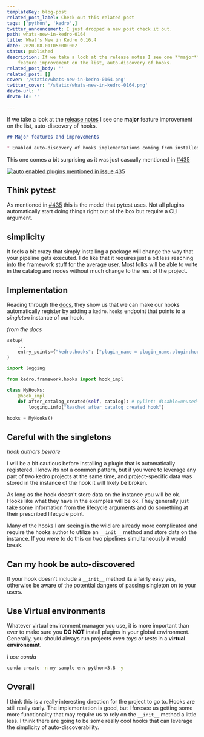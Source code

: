 ```yaml
---
templateKey: blog-post
related_post_label: Check out this related post
tags: ['python', 'kedro',]
twitter_announcement: I just dropped a new post check it out.
path: whats-new-in-kedro-0164
title: What's New in Kedro 0.16.4
date: 2020-08-01T05:00:00Z
status: published
description: If we take a look at the release notes I see one **major**
    feature improvement on the list, auto-discovery of hooks.
related_post_body: ''
related_post: []
cover: '/static/whats-new-in-kedro-0164.png'
twitter_cover: '/static/whats-new-in-kedro-0164.png'
devto-url: ''
devto-id: ''

---
```


If we take a look at the [release notes](https://github.com/quantumblacklabs/kedro/blob/master/RELEASE.md) I see one **major** feature improvement on the list, auto-discovery of hooks.

``` markdown
## Major features and improvements

* Enabled auto-discovery of hooks implementations coming from installed plugins.
```

This one comes a bit surprising as it was just casually mentioned in [#435](https://github.com/quantumblacklabs/kedro/issues/435)

[![auto enabled plugins mentioned in issue 435](https://waylonwalker.com/kedro-435.png)](https://github.com/quantumblacklabs/kedro/issues/435)

## Think pytest

As mentioned in [#435](https://github.com/quantumblacklabs/kedro/issues/435) this is the model that pytest uses. Not all plugins automatically start doing things right out of the box but require a CLI argument.

## simplicity

It feels a bit crazy that simply installing a package will change the way that your pipeline gets executed. I do like that it requires just a bit less reaching into the framework stuff for the average user. Most folks will be able to write in the catalog and nodes without much change to the rest of the project.

## Implementation

Reading through the [docs](https://kedro.readthedocs.io/en/stable/07_extend_kedro/05_plugins.html#hooks), they show us that we can make our hooks automatically register by adding a `kedro.hooks` endpoint that points to a _singleton_ instance of our hook.

_from the docs_

``` python
setup(
    ...
    entry_points={"kedro.hooks": ["plugin_name = plugin_name.plugin:hooks"]},
)

import logging

from kedro.framework.hooks import hook_impl

class MyHooks:
    @hook_impl
    def after_catalog_created(self, catalog): # pylint: disable=unused-argument
        logging.info("Reached after_catalog_created hook")

hooks = MyHooks()
```

## Careful with the singletons

_hook authors beware_

I will be a bit cautious before installing a plugin that is automatically registered. I know its not a common pattern, but if you were to leverage any part of two kedro projects at the same time, and project-specific data was stored in the instance of the hook it will likely be broken.

As long as the hook doesn't store data on the instance you will be ok. Hooks like what they have in the examples will be ok. They generally just take some information from the lifecycle arguments and do something at their prescribed lifecycle point.

Many of the hooks I am seeing in the wild are already more complicated and require the hooks author to utilize an ` __init__ ` method and store data on the instance. If you were to do this on two pipelines simultaneously it would break.

## Can my hook be auto-discovered

If your hook doesn't include a `__init__` method its a fairly easy yes, otherwise be aware of the potential dangers of passing singleton on to your users.

## Use Virtual environments

Whatever virtual environment manager you use, it is more important than ever to make sure you **DO NOT** install plugins in your global environment. Generally, you should always run projects _even toys or tests_ in a **virtual**  **environemnt**.

_I use conda_

``` bash
conda create -n my-sample-env python=3.8 -y
```

## Overall

I think this is a really interesting direction for the project to go to. Hooks are still really early. The implementation is good, but I foresee us getting some more functionality that may require us to rely on the ` __init__ ` method a little less.  I think there are going to be some really cool hooks that can leverage the simplicity of auto-discoverability.
